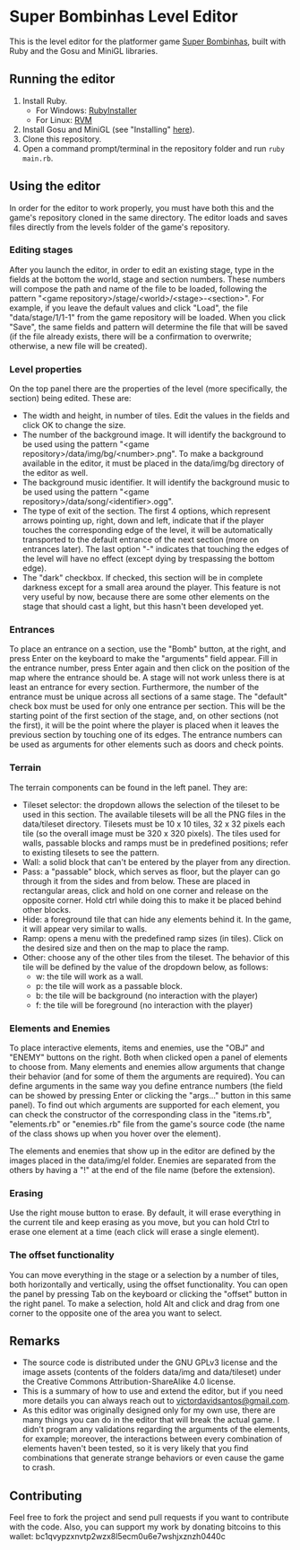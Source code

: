 # Super Bombinhas Level Editor

This is the level editor for the platformer game
[Super Bombinhas](https://github.com/victords/super-bombinhas),
built with Ruby and the Gosu and MiniGL libraries.

## Running the editor

1. Install Ruby.
    * For Windows: [RubyInstaller](https://rubyinstaller.org/)
    * For Linux: [RVM](https://rvm.io/)
2. Install Gosu and MiniGL (see "Installing" [here](https://github.com/victords/minigl)).
3. Clone this repository.
4. Open a command prompt/terminal in the repository folder and run `ruby main.rb`.

## Using the editor

In order for the editor to work properly, you must have both this and the game's
repository cloned in the same directory. The editor loads and saves files directly
from the levels folder of the game's repository.

### Editing stages

After you launch the editor, in order to edit an existing stage, type in the fields
at the bottom the world, stage and section numbers. These numbers will compose the
path and name of the file to be loaded, following the pattern
"&lt;game repository&gt;/stage/&lt;world&gt;/&lt;stage&gt;-&lt;section&gt;".
For example, if you leave the default values and click "Load", the file
"data/stage/1/1-1" from the game repository will be loaded. When you click "Save",
the same fields and pattern will determine the file that will be saved (if the file
already exists, there will be a confirmation to overwrite; otherwise, a new file
will be created).

### Level properties

On the top panel there are the properties of the level (more specifically, the
section) being edited. These are:
* The width and height, in number of tiles. Edit the values in the fields and click
OK to change the size.
* The number of the background image. It will identify the background to be used
using the pattern "&lt;game repository&gt;/data/img/bg/&lt;number&gt;.png". To make a
background available in the editor, it must be placed in the data/img/bg directory
of the editor as well.
* The background music identifier. It will identify the background music to be used
using the pattern "&lt;game repository&gt;/data/song/&lt;identifier&gt;.ogg".
* The type of exit of the section. The first 4 options, which represent arrows
pointing up, right, down and left, indicate that if the player touches the corresponding
edge of the level, it will be automatically transported to the default entrance of
the next section (more on entrances later). The last option "-" indicates that touching
the edges of the level will have no effect (except dying by trespassing the bottom edge).
* The "dark" checkbox. If checked, this section will be in complete darkness except for
a small area around the player. This feature is not very useful by now, because there
are some other elements on the stage that should cast a light, but this hasn't been
developed yet.

### Entrances

To place an entrance on a section, use the "Bomb" button, at the right, and press Enter
on the keyboard to make the "arguments" field appear. Fill in the entrance number, press
Enter again and then click on the position of the map where the entrance should be.
A stage will not work unless there is at least an entrance for every section.
Furthermore, the number of the entrance must be unique across all sections of a same
stage. The "default" check box must be used for only one entrance per section. This
will be the starting point of the first section of the stage, and, on other sections
(not the first), it will be the point where the player is placed when it leaves the
previous section by touching one of its edges. The entrance numbers can be used as
arguments for other elements such as doors and check points.

### Terrain

The terrain components can be found in the left panel. They are:
* Tileset selector: the dropdown allows the selection of the tileset to be used in this
section. The available tilesets will be all the PNG files in the data/tileset
directory. Tilesets must be 10 x 10 tiles, 32 x 32 pixels each tile (so the overall
image must be 320 x 320 pixels). The tiles used for walls, passable blocks and ramps
must be in predefined positions; refer to existing tilesets to see the pattern.
* Wall: a solid block that can't be entered by the player from any direction.
* Pass: a "passable" block, which serves as floor, but the player can go through it
from the sides and from below. These are placed in rectangular areas, click and hold
on one corner and release on the opposite corner. Hold ctrl while doing this to make
it be placed behind other blocks.
* Hide: a foreground tile that can hide any elements behind it. In the game, it will
appear very similar to walls.
* Ramp: opens a menu with the predefined ramp sizes (in tiles). Click on the desired
size and then on the map to place the ramp.
* Other: choose any of the other tiles from the tileset. The behavior of this tile
will be defined by the value of the dropdown below, as follows:
    * w: the tile will work as a wall.
    * p: the tile will work as a passable block.
    * b: the tile will be background (no interaction with the player)
    * f: the tile will be foreground (no interaction with the player)

### Elements and Enemies

To place interactive elements, items and enemies, use the "OBJ" and "ENEMY" buttons
on the right. Both when clicked open a panel of elements to choose from. Many
elements and enemies allow arguments that change their behavior (and for some of
them the arguments are required). You can define arguments in the same way you
define entrance numbers (the field can be showed by pressing Enter or clicking the
"args..." button in this same panel). To find out which arguments are supported for
each element, you can check the constructor of the corresponding class in the
"items.rb", "elements.rb" or "enemies.rb" file from the game's source code (the
name of the class shows up when you hover over the element).

The elements and enemies that show up in the editor are defined by the images placed
in the data/img/el folder. Enemies are separated from the others by having a "!"
at the end of the file name (before the extension).

### Erasing

Use the right mouse button to erase. By default, it will erase everything in the
current tile and keep erasing as you move, but you can hold Ctrl to erase one
element at a time (each click will erase a single element).

### The offset functionality

You can move everything in the stage or a selection by a number of tiles, both
horizontally and vertically, using the offset functionality. You can open the panel
by pressing Tab on the keyboard or clicking the "offset" button in the right panel.
To make a selection, hold Alt and click and drag from one corner to the opposite one
of the area you want to select.

## Remarks

* The source code is distributed under the GNU GPLv3 license and the image assets
(contents of the folders data/img and data/tileset) under the Creative Commons
Attribution-ShareAlike 4.0 license.
* This is a summary of how to use and extend the editor, but if you need more details
you can always reach out to
[victordavidsantos@gmail.com](mailto:victordavidsantos@gmail.com).
* As this editor was originally designed only for my own use, there are many things
you can do in the editor that will break the actual game. I didn't program any
validations regarding the arguments of the elements, for example;
moreover, the interactions between every combination of elements haven't been tested,
so it is very likely that you find combinations that generate strange behaviors or
even cause the game to crash.

## Contributing

Feel free to fork the project and send pull requests if you want to contribute with
the code. Also, you can support my work by donating bitcoins to this wallet:
bc1qvypzxnvtp2wzx8l5ecm0u6e7wshjxznzh0440c

